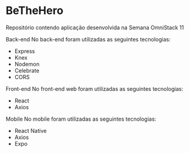 # BeTheHero
Repositório contendo aplicação desenvolvida na Semana OmniStack 11

Back-end
No back-end foram utilizadas as seguintes tecnologias:

- Express
- Knex
- Nodemon
- Celebrate
- CORS

Front-end
No front-end web foram utilizadas as seguintes tecnologias:

- React
- Axios

Mobile
No mobile foram utilizadas as seguintes tecnologias:

- React Native
- Axios
- Expo

